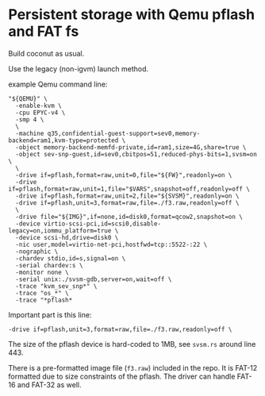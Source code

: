 # Persistent storage with Qemu pflash and FAT fs

Build coconut as usual.

Use the legacy (non-igvm) launch method.

example Qemu command line:
```
"${QEMU}" \
  -enable-kvm \
  -cpu EPYC-v4 \
  -smp 4 \
  \
  -machine q35,confidential-guest-support=sev0,memory-backend=ram1,kvm-type=protected \
  -object memory-backend-memfd-private,id=ram1,size=4G,share=true \
  -object sev-snp-guest,id=sev0,cbitpos=51,reduced-phys-bits=1,svsm=on \
  \
  -drive if=pflash,format=raw,unit=0,file="${FW}",readonly=on \
  -drive if=pflash,format=raw,unit=1,file="$VARS",snapshot=off,readonly=off \
  -drive if=pflash,format=raw,unit=2,file="${SVSM}",readonly=on \
  -drive if=pflash,unit=3,format=raw,file=./f3.raw,readonly=off \
  \
  -drive file="${IMG}",if=none,id=disk0,format=qcow2,snapshot=on \
  -device virtio-scsi-pci,id=scsi0,disable-legacy=on,iommu_platform=true \
  -device scsi-hd,drive=disk0 \
  -nic user,model=virtio-net-pci,hostfwd=tcp::5522-:22 \
  -nographic \
  -chardev stdio,id=s,signal=on \
  -serial chardev:s \
  -monitor none \
  -serial unix:./svsm-gdb,server=on,wait=off \
  -trace "kvm_sev_snp*" \
  -trace "os_*" \
  -trace "*pflash*
```

Important part is this line:
```
-drive if=pflash,unit=3,format=raw,file=./f3.raw,readonly=off \
```

The size of the pflash device is hard-coded to 1MB, see `svsm.rs` around line 443.

There is a pre-formatted image file (`f3.raw`) included in the repo. It is FAT-12 formatted
due to size constraints of the pflash. The driver can handle FAT-16 and FAT-32 as well.

